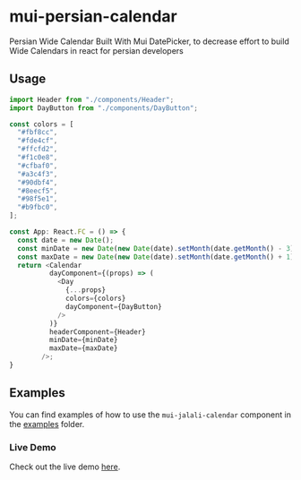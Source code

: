 # mui-persian-calendar

Persian Wide Calendar Built With Mui DatePicker, to decrease effort to build Wide Calendars in react for persian developers

## Usage

```typescript
import Header from "./components/Header";
import DayButton from "./components/DayButton";

const colors = [
  "#fbf8cc",
  "#fde4cf",
  "#ffcfd2",
  "#f1c0e8",
  "#cfbaf0",
  "#a3c4f3",
  "#90dbf4",
  "#8eecf5",
  "#98f5e1",
  "#b9fbc0",
];

const App: React.FC = () => {
  const date = new Date();
  const minDate = new Date(new Date(date).setMonth(date.getMonth() - 3));
  const maxDate = new Date(new Date(date).setMonth(date.getMonth() + 1));
  return <Calendar
          dayComponent={(props) => (
            <Day 
              {...props} 
              colors={colors} 
              dayComponent={DayButton}
            />
          )}
          headerComponent={Header}
          minDate={minDate}
          maxDate={maxDate}
        />;
}
```

## Examples

You can find examples of how to use the `mui-jalali-calendar` component in the [examples](https://github.com/hmmftg/mui-jalali-calendar/tree/main/examples) folder.

### Live Demo

Check out the live demo [here](https://hmmftg.github.io/mui-jalali-calendar).
